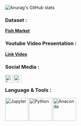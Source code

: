 ![Anurag's GitHub stats](https://github-readme-stats.vercel.app/api?username=anggawidiarta&hide=stars,prs,issues,contribs&theme=vision-friendly-dark)
</br>

### Dataset :
<b><a href="https://www.kaggle.com/aungpyaeap/fish-market">Fish Market</a></b>
</br>

### Youtube Video Presentation :
<b><a href="https://www.youtube.com/watch?v=86bu0eQfozU">Link Video</a></b>
</br>

### Social Media : 
<a href="https://www.facebook.com/AnggaWidiarta18/"><img align="left" alt="facebook" width="25px" height="25px" src="https://www.facebook.com/images/fb_icon_325x325.png"></a>
<a href="https://steamcommunity.com/id/strukganja/"><img align="left" alt="steam" width="25px" height="25px" src="https://encrypted-tbn0.gstatic.com/images?q=tbn:ANd9GcRlazGIQmHau7aLiOT9hq6Jt42crXAx91Jv69_O7FcNm_FPmiqlAZQ5Nj3cBxAD4fAN9lY&usqp=CAU"></a>
</br>

### Language & Tools : 
<a href="https://jupyter.org/"><img align="left" alt="Jupyter" width="75px" src="https://jupyter.org/assets/nav_logo.svg"></a>
<a href="https://www.python.org/"><img align="left" alt="Python" width="75px" src="https://www.python.org/static/img/python-logo.png"></a>
<a href="https://www.anaconda.com/"><img align="left" alt="Anaconda" width="75px" src="https://alanhylands.com/images/content/anaconda-logo2.png"></a>
